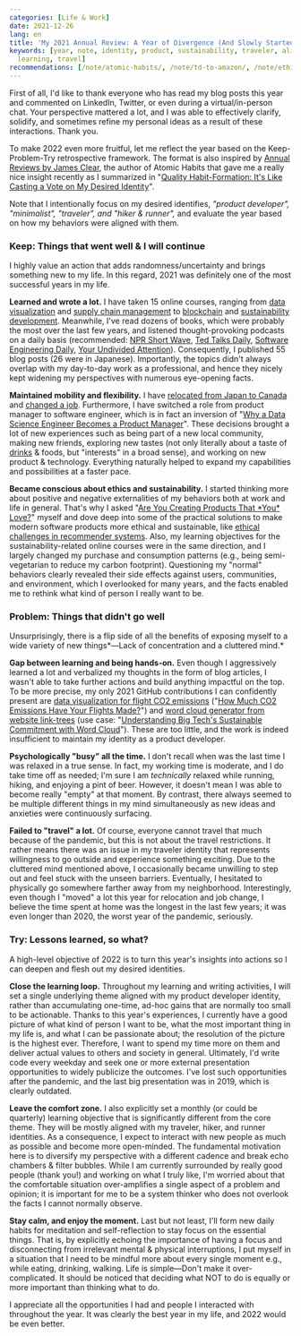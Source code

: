 ```yaml
---
categories: [Life & Work]
date: 2021-12-26
lang: en
title: 'My 2021 Annual Review: A Year of Divergence (And Slowly Started Converging)'
keywords: [year, note, identity, product, sustainability, traveler, aligned, lot,
  learning, travel]
recommendations: [/note/atomic-habits/, /note/td-to-amazon/, /note/ethical-product-developer/]
---
```

 
First of all, I'd like to thank everyone who has read my blog posts this year and commented on LinkedIn, Twitter, or even during a virtual/in-person chat. Your perspective mattered a lot, and I was able to effectively clarify, solidify, and sometimes refine my personal ideas as a result of these interactions. Thank you.
 
To make 2022 even more fruitful, let me reflect the year based on the Keep-Problem-Try retrospective framework. The format is also inspired by [Annual Reviews by James Clear](https://jamesclear.com/annual-review), the author of Atomic Habits that gave me a really nice insight recently as I summarized in "[Quality Habit-Formation: It's Like Casting a Vote on My Desired Identity](/note/atomic-habits/)".
 
Note that I intentionally focus on my desired identifies, *"product developer", "minimalist", "traveler", and "hiker & runner",* and evaluate the year based on how my behaviors were aligned with them.
 
### Keep: Things that went well & I will continue
 
I highly value an action that adds randomness/uncertainty and brings something new to my life. In this regard, 2021 was definitely one of the most successful years in my life.
 
**Learned and wrote a lot.** I have taken 15 online courses, ranging from [data visualization](/note/datavis-2020/) and [supply chain management](/note/coursera-supply-chain-management/) to [blockchain](/note/coursera-blockchain-specialization/) and [sustainability development](/note/environmental-problems-and-business/). Meanwhile, I've read dozens of books, which were probably the most over the last few years, and listened thought-provoking podcasts on a daily basis (recommended: [NPR Short Wave](https://www.npr.org/podcasts/510351/short-wave), [Ted Talks Daily](https://www.ted.com/about/programs-initiatives/ted-talks/ted-talks-daily), [Software Engineering Daily](https://softwareengineeringdaily.com/), [Your Undivided Attention](https://www.humanetech.com/podcast)). Consequently, I published 55 blog posts (26 were in Japanese). Importantly, the topics didn't always overlap with my day-to-day work as a professional, and hence they nicely kept widening my perspectives with numerous eye-opening facts.
 
**Maintained mobility and flexibility.** I have [relocated from Japan to Canada](/note/relocating-to-canada/) and [changed a job](/note/td-to-amazon/). Furthermore, I have switched a role from product manager to software engineer, which is in fact an inversion of "[Why a Data Science Engineer Becomes a Product Manager](/note/becoming-a-product-manager/)". These decisions brought a lot of new experiences such as being part of a new local community, making new friends, exploring new tastes (not only literally about a taste of [drinks](/note/2021-bcat-best-brewery-experience-award/) & foods, but "interests" in a broad sense), and working on new product & technology. Everything naturally helped to expand my capabilities and possibilities at a faster pace.
 
**Became conscious about ethics and sustainability.** I started thinking more about positive and negative externalities of my behaviors both at work and life in general. That's why I asked "[Are You Creating Products That \*You\* Love?](/note/product-management-and-bullshit-job/)" myself and dove deep into some of the practical solutions to make modern software products more ethical and sustainable, like [ethical challenges in recommender systems](/note/ethical-challenges-in-recommender-systems/). Also, my learning objectives for the sustainability-related online courses were in the same direction, and I largely changed my purchase and consumption patterns (e.g., being semi-vegetarian to reduce my carbon footprint). Questioning my "normal" behaviors clearly revealed their side effects against users, communities, and environment, which I overlooked for many years, and the facts enabled me to rethink what kind of person I really want to be.
 
### Problem: Things that didn't go well
 
Unsurprisingly, there is a flip side of all the benefits of exposing myself to a wide variety of new things*&mdash;Lack of concentration and a cluttered mind.*
 
**Gap between learning and being hands-on.** Even though I aggressively learned a lot and verbalized my thoughts in the form of blog articles, I wasn't able to take further actions and build anything impactful on the top. To be more precise, my only 2021 GitHub contributions I can confidently present are [data visualization for flight CO2 emissions](https://github.com/takuti/flight-emissions) ("[How Much CO2 Emissions Have Your Flights Made?](/note/flight-emissions/)") and [word cloud generator from website link-trees](https://github.com/takuti/cloudtree) (use case: "[Understanding Big Tech's Sustainable Commitment with Word Cloud](/note/sustainability-at-big-tech/)"). These are too little, and the work is indeed insufficient to maintain my identity as a product developer.
 
**Psychologically "busy" all the time.** I don't recall when was the last time I was relaxed in a true sense. In fact, my working time is moderate, and I do take time off as needed; I'm sure I am *technically* relaxed while running, hiking, and enjoying a pint of beer. However, it doesn't mean I was able to become really "empty" at that moment. By contrast, there always seemed to be multiple different things in my mind simultaneously as new ideas and anxieties were continuously surfacing.
 
**Failed to "travel" a lot.** Of course, everyone cannot travel that much because of the pandemic, but this is not about the travel restrictions. It rather means there was an issue in my traveler identity that represents willingness to go outside and experience something exciting. Due to the cluttered mind mentioned above, I occasionally became unwilling to step out and feel stuck with the unseen barriers. Eventually, I hesitated to physically go somewhere farther away from my neighborhood. Interestingly, even though I "moved" a lot this year for relocation and job change, I believe the time spent at home was the longest in the last few years; it was even longer than 2020, the worst year of the pandemic, seriously.
 
### Try: Lessons learned, so what?
 
A high-level objective of 2022 is to turn this year's insights into actions so I can deepen and flesh out my desired identities.
 
**Close the learning loop.** Throughout my learning and writing activities, I will set a single underlying theme aligned with my product developer identity, rather than accumulating one-time, ad-hoc gains that are normally too small to be actionable. Thanks to this year's experiences, I currently have a good picture of what kind of person I want to be, what the most important thing in my life is, and what I can be passionate about; the resolution of the picture is the highest ever. Therefore, I want to spend my time more on them and deliver actual values to others and society in general. Ultimately, I'd write code every weekday and seek one or more external presentation opportunities to widely publicize the outcomes. I've lost such opportunities after the pandemic, and the last big presentation was in 2019, which is clearly outdated.
 
**Leave the comfort zone.** I also explicitly set a monthly (or could be quarterly) learning objective that is significantly different from the core theme. They will be mostly aligned with my traveler, hiker, and runner identities. As a consequence, I expect to interact with new people as much as possible and become more open-minded. The fundamental motivation here is to diversify my perspective with a different cadence and break echo chambers & filter bubbles. While I am currently surrounded by really good people (thank you!) and working on what I truly like, I'm worried about that the comfortable situation over-amplifies a single aspect of a problem and opinion; it is important for me to be a system thinker who does not overlook the facts I cannot normally observe.
 
**Stay calm, and enjoy the moment.** Last but not least, I'll form new daily habits for meditation and self-reflection to stay focus on the essential things. That is, by explicitly echoing the importance of having a focus and disconnecting from irrelevant mental & physical interruptions, I put myself in a situation that I need to be mindful more about every single moment e.g., while eating, drinking, walking. Life is simple&mdash;Don't make it over-complicated. It should be noticed that deciding what NOT to do is equally or more important than thinking what to do.
 
I appreciate all the opportunities I had and people I interacted with throughout the year. It was clearly the best year in my life, and 2022 would be even better.
 